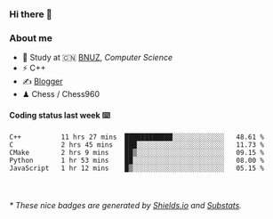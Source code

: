 ### Hi there 👋

<!--[![github stats](https://github-readme-stats.vercel.app/api?username=Yousazoe&count_private=true&show_icons=true)](https://github.com/anuraghazra/github-readme-stats)-->

### About me

- 🍻  Study at 🇨🇳 [BNUZ](http://www.bnuz.edu.cn/), _Computer Science_
- ⚡  C++ 
- ✍️  [Blogger](https://yousazoe.top)
- ♟  Chess / Chess960 


#### Coding status last week ⌨️

<!--START_SECTION:waka-->
```text
C++          11 hrs 27 mins  ████████████░░░░░░░░░░░░░   48.61 % 
C            2 hrs 45 mins   ███░░░░░░░░░░░░░░░░░░░░░░   11.73 % 
CMake        2 hrs 9 mins    ██▒░░░░░░░░░░░░░░░░░░░░░░   09.15 % 
Python       1 hr 53 mins    ██░░░░░░░░░░░░░░░░░░░░░░░   08.00 % 
JavaScript   1 hr 12 mins    █▒░░░░░░░░░░░░░░░░░░░░░░░   05.15 % 
```
<!--END_SECTION:waka-->

<br/>
<center><img src="http://ghchart.rshah.org/409ba5/yousazoe" alt="" /></center>


<h6>* These nice badges are generated by <a href="https://shields.io/">Shields.io</a> and <a href="https://github.com/spencerwooo/Substats">Substats</a>.</h6>

